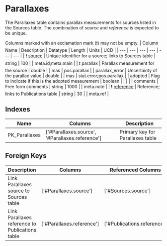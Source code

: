 # Parallaxes
The Parallaxes table contains parallax measurements for sources listed in the Sources table. The combination of *source* and *reference* is expected to be unique.


Columns marked with an exclamation mark (❗️) may not be empty.
| Column Name | Description | Datatype | Length | Units  | UCD |
| --- | --- | --- | --- | --- | --- |
| ❗️ <ins>source</ins> | Unique identifier for a source; links to Sources table | string | 100 |  | meta.id;meta.main  |
| ❗️ parallax | Parallax measurement for the source | double |  | mas | pos.parallax  |
| parallax_error | Uncertainty of the parallax value | double |  | mas | stat.error;pos.parallax  |
| adopted | Flag to indicate if this is the adopted measurement | boolean |  |  |   |
| comments | Free form comments | string | 1000 |  | meta.note  |
| ❗️ <ins>reference</ins> | Reference; links to Publications table | string | 30 |  | meta.ref  |

## Indexes
| Name | Columns | Description |
| --- | --- | --- |
| PK_Parallaxes | ['#Parallaxes.source', '#Parallaxes.reference'] | Primary key for Parallaxes table |

## Foreign Keys
| Description | Columns | Referenced Columns |
| --- | --- | --- |
| Link Parallaxes source to Sources table | ['#Parallaxes.source'] | ['#Sources.source'] |
| Link Parallaxes reference to Publications table | ['#Parallaxes.reference'] | ['#Publications.reference'] |
